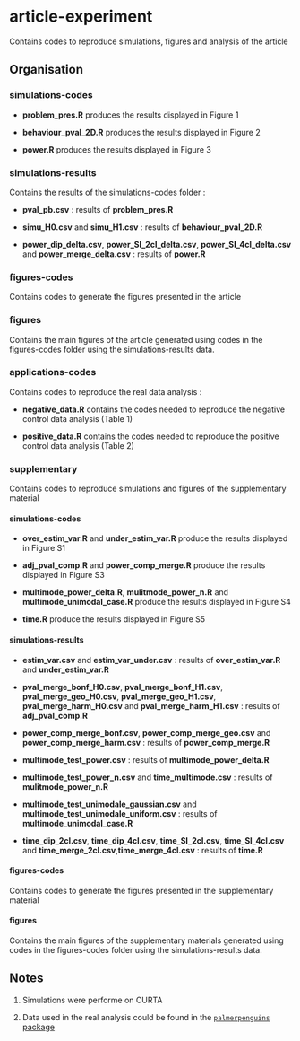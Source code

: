 # article-experiment

Contains codes to reproduce simulations, figures and analysis of the article 

## Organisation 

### simulations-codes

* **problem_pres.R** produces the results displayed in Figure 1

* **behaviour_pval_2D.R** produces the results displayed in Figure 2

* **power.R** produces the results displayed in Figure 3

### simulations-results

Contains the results of the simulations-codes folder : 

* **pval_pb.csv** : results of **problem_pres.R**

* **simu_H0.csv** and **simu_H1.csv** : results of **behaviour_pval_2D.R**

* **power_dip_delta.csv**, **power_SI_2cl_delta.csv**, **power_SI_4cl_delta.csv** and **power_merge_delta.csv** : results of **power.R**

### figures-codes
Contains codes to generate the figures presented in the article 

### figures
Contains the main figures of the article generated using codes in the figures-codes folder using the simulations-results data.

### applications-codes
Contains codes to reproduce the real data analysis :

* **negative_data.R** contains the codes needed to reproduce the negative control data analysis (Table 1)

* **positive_data.R** contains the codes needed to reproduce the positive control data analysis (Table 2)

### supplementary 
Contains codes to reproduce simulations and figures of the supplementary material 

#### simulations-codes

* **over_estim_var.R** and **under_estim_var.R** produce the results displayed in Figure S1 

* **adj_pval_comp.R** and **power_comp_merge.R** produce the results displayed in Figure S3

* **multimode_power_delta.R**, **mulitmode_power_n.R** and **multimode_unimodal_case.R** produce the results displayed in Figure S4

* **time.R** produce the results displayed in Figure S5

#### simulations-results 

* **estim_var.csv** and **estim_var_under.csv** : results of **over_estim_var.R** and **under_estim_var.R**

* **pval_merge_bonf_H0.csv**, **pval_merge_bonf_H1.csv**, **pval_merge_geo_H0.csv**, **pval_merge_geo_H1.csv**, **pval_merge_harm_H0.csv** and **pval_merge_harm_H1.csv** : results of **adj_pval_comp.R**

* **power_comp_merge_bonf.csv**, **power_comp_merge_geo.csv** and **power_comp_merge_harm.csv** : results of **power_comp_merge.R**

* **multimode_test_power.csv** : results of **multimode_power_delta.R**

* **multimode_test_power_n.csv** and **time_multimode.csv** : results of **mulitmode_power_n.R**

* **multimode_test_unimodale_gaussian.csv** and **multimode_test_unimodale_uniform.csv** : results of **multimode_unimodal_case.R**

* **time_dip_2cl.csv**, **time_dip_4cl.csv**, **time_SI_2cl.csv**, **time_SI_4cl.csv** and  **time_merge_2cl.csv**,**time_merge_4cl.csv** : results of **time.R**

#### figures-codes
Contains codes to generate the figures presented in the supplementary material 

#### figures
Contains the main figures of the supplementary materials generated using codes in the figures-codes folder using the simulations-results data.

## Notes 

1. Simulations were performe on CURTA 

2. Data used in the real analysis could be found in the [`palmerpenguins` package](https://cran.r-project.org/web/packages/palmerpenguins/index.html)
